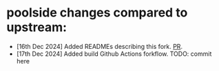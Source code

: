 # poolside changes compared to upstream:
* [16th Dec 2024] Added READMEs describing this fork. [PR](https://github.com/poolsideai/pytorch/pull/1).
* [17th Dec 2024] Added build Github Actions forkflow. TODO: commit here
